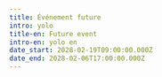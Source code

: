 ```yaml
---
title: Événement future
intro: yolo
title-en: Future event
intro-en: yolo en
date_start: 2028-02-19T09:00:00.000Z
date_end: 2028-02-06T17:00:00.000Z
---
```

